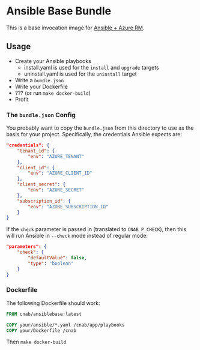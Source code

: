 # Ansible Base Bundle

This is a base invocation image for [Ansible + Azure RM](https://docs.ansible.com/ansible/latest/scenario_guides/guide_azure.html#).

## Usage

- Create your Ansible playbooks
  - install.yaml is used for the `install` and `upgrade` targets
  - uninstall.yaml is used for the `uninstall` target
- Write a `bundle.json`
- Write your Dockerfile
- ??? (or run `make docker-build`)
- Profit

### The `bundle.json` Config

You probably want to copy the `bundle.json` from this directory to use as the basis
for your project. Specifically, the credentials Ansible expects are:

```json
"credentials": {
    "tenant_id": {
        "env": "AZURE_TENANT"
    },
    "client_id": {
        "env": "AZURE_CLIENT_ID"
    },
    "client_secret": {
        "env": "AZURE_SECRET"
    },
    "subscription_id": {
        "env": "AZURE_SUBSCRIPTION_ID"
    }
}
```

If the `check` parameter is passed in (translated to `CNAB_P_CHECK`), then this will
run Ansible in `--check` mode instead of regular mode:

```json
"parameters": {
    "check": {
        "defaultValue": false,
        "type": "boolean"
    }
}
```

### Dockerfile

The following Dockerfile should work:

```Dockerfile
FROM cnab/ansiblebase:latest

COPY your/ansible/*.yaml /cnab/app/playbooks
COPY your/Dockerfile /cnab
```

Then `make docker-build`